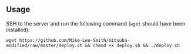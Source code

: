 ## Usage

SSH to the server and run the following command (`wget` should have been installed):

```shell
wget https://github.com/Mike-Leo-Smith/mitsuba-modified/raw/master/deploy.sh && chmod +x deploy.sh && ./deploy.sh
```
